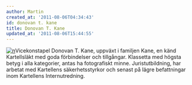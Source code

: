 ```yaml
---
author: Martin
created_at: '2011-08-06T04:34:43'
id: donovan t. kane
title: Donovan T. Kane
updated_at: '2011-08-06T15:44:55'
---
```

[<img src="http://kampanj.ripperdoc.net/wp-content/uploads/antonio.jpg" title="n" class="alignright size-full wp-image-734" />]Vicekonstapel Donovan T. Kane, uppväxt i familjen Kane, en känd Kartellsläkt med goda förbindelser och tillgångar. Klassetta med högsta betyg i alla kategorier, antas ha fotografiskt minne. Juristutbildning, har arbetat med Kartellens säkerhetsstyrkor och senast på lägre befattningar inom Kartellens Internutredning.

  [<img src="http://kampanj.ripperdoc.net/wp-content/uploads/antonio.jpg" title="n" class="alignright size-full wp-image-734" />]: http://kampanj.ripperdoc.net/wp-content/uploads/antonio.jpg